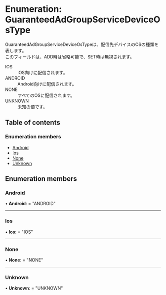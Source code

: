 # Enumeration: GuaranteedAdGroupServiceDeviceOsType


<div lang=\"ja\"> GuaranteedAdGroupServiceDeviceOsTypeは、配信先デバイスのOSの種類を表します。<br> このフィールドは、ADD時は省略可能で、SET時は無視されます。 </div>  <dl class=term>   <dt class=\"term__item\">IOS</dt>   <dd class=\"term__desc\"><span lang=\"ja\">iOS向けに配信されます。</span></dd>   <dt class=\"term__item\">ANDROID</dt>   <dd class=\"term__desc\"><span lang=\"ja\">Android向けに配信されます。</span></dd>   <dt class=\"term__item\">NONE</dt>   <dd class=\"term__desc\"><span lang=\"ja\">すべてのOSに配信されます。</span></dd>   <dt class=\"term__item\">UNKNOWN</dt>   <dd class=\"term__desc\"><span lang=\"ja\">未知の値です。</span></dd> </dl>

## Table of contents

### Enumeration members

- [Android](guaranteedadgroupservicedeviceostype.md#android)
- [Ios](guaranteedadgroupservicedeviceostype.md#ios)
- [None](guaranteedadgroupservicedeviceostype.md#none)
- [Unknown](guaranteedadgroupservicedeviceostype.md#unknown)

## Enumeration members

### Android

• **Android**: = "ANDROID"

___

### Ios

• **Ios**: = "IOS"

___

### None

• **None**: = "NONE"

___

### Unknown

• **Unknown**: = "UNKNOWN"
